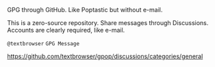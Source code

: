 GPG through GitHub. Like Poptastic but without e-mail.

This is a zero-source repository. Share messages through Discussions. Accounts are clearly required, like e-mail.

```@textbrowser```
```GPG Message```

https://github.com/textbrowser/gpop/discussions/categories/general
